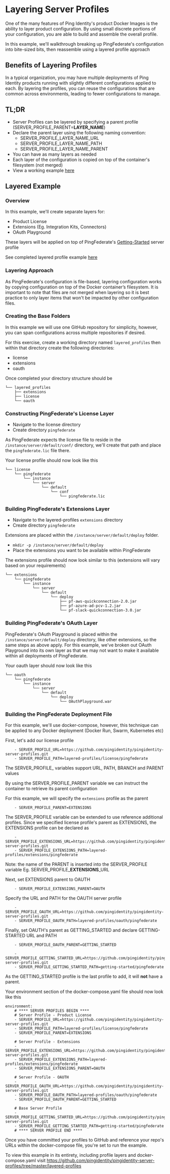 # Layering Server Profiles

One of the many features of Ping Identity's product Docker Images is the ability to layer product configuration. By using small discrete portions of your configuration, you are able to build and assemble the overall profile.

In this example, we'll walkthrough breaking up PingFederate's configuration into bite-sized bits, then reassemble using a layered profile approach

## Benefits of Layering Profiles

In a typical organization, you may have multiple deployments of Ping Identity products running with slightly different configurations applied to each. By layering the profiles, you can reuse the configurations that are common across environments, leading to fewer configurations to manage.

## TL;DR

* Server Profiles can be layered by specifying a parent profile (SERVER_PROFILE_PARENT=**LAYER_NAME**)
* Declare the parent layer using the following naming convention:
  * SERVER_PROFILE_LAYER_NAME_URL
  * SERVER_PROFILE_LAYER_NAME_PATH
  * SERVER_PROFILE_LAYER_NAME_PARENT
* You can have as many layers as needed
* Each layer of the configuration is copied on top of the container's filesystem (not merged)
* View a working example [here](https://github.com/pingidentity/pingidentity-server-profiles/tree/master/layered-profiles )

## Layered Example

### Overview

In this example, we'll create separate layers for:

* Product License
* Extensions (Eg. Integration Kits, Connectors)
* OAuth Playground

These layers will be applied on top of PingFederate's [Getting-Started](https://github.com/pingidentity/pingidentity-server-profiles/tree/master/getting-started/pingfederate) server profile

See completed layered profile example [here](https://github.com/pingidentity/pingidentity-server-profiles/tree/master/layered-profiles)

### Layering Approach

As PingFederate's configuration is file-based, layering configuration works by copying configuration on top of the Docker container’s filesystem. It is important to note that files are not merged when layering so it is best practice to only layer items that won't be impacted by other configuration files.

### Creating the Base Folders

In this example we will use one GitHub repository for simplicity, however, you can span configurations across multiple repositories if desired.

For this exercise, create a working directory named `layered_profiles` then within that directory create the following directories:

* license
* extensions
* oauth

Once completed your directory structure should be

```
└── layered_profiles
    ├── extensions
    ├── license
    └── oauth
```

### Constructing PingFederate's License Layer

* Navigate to the license directory
* Create directory `pingfederate`

As PingFederate expects the license file to reside in the `/instance/server/default/conf/` directory, we'll create that path and place the `pingfederate.lic` file there.

Your license profile should now look like this

```
└── license
    └── pingfederate
        └── instance
            └── server
                └── default
                    └── conf
                        └── pingfederate.lic
```

### Building PingFederate's Extensions Layer

* Navigate to the layered-profiles `extensions` directory
* Create directory `pingfederate`

Extensions are placed within the `/instance/server/default/deploy` folder.

* `mkdir -p /instance/server/default/deploy`
* Place the extensions you want to be available within PingFederate

The extensions profile should now look similar to this (extensions will vary based on your requirements)

```
└── extensions
    └── pingfederate
        └── instance
            └── server
                └── default
                    └── deploy
                        ├── pf-aws-quickconnection-2.0.jar
                        ├── pf-azure-ad-pcv-1.2.jar
                        └── pf-slack-quickconnection-3.0.jar
```

### Building PingFederate's OAuth Layer

PingFederate's OAuth Playground is placed within the `/instance/server/default/deploy` directory, like other extensions, so the same steps as above apply. For this example, we've broken out OAuth Playground into its own layer as that we may not want to make it available within all deployments of PingFederate.

Your oauth layer should now look like this

```
└── oauth
    └── pingfederate
        └── instance
            └── server
                └── default
                    └── deploy
                        └── OAuthPlayground.war
```

### Building the PingFederate Deployment File

For this example, we'll use docker-compose, however, this technique can be applied to any Docker deployment (Docker Run, Swarm, Kubernetes etc)

First, let's add our license profile
```
    - SERVER_PROFILE_URL=https://github.com/pingidentity/pingidentity-server-profiles.git
    - SERVER_PROFILE_PATH=layered-profiles/license/pingfederate
```
The SERVER_PROFILE_ variables support URL, PATH, BRANCH and PARENT values

By using the SERVER_PROFILE_PARENT variable we can instruct the container to retrieve its parent configuration

For this example, we will specify the `extensions` profile as the parent

```
    - SERVER_PROFILE_PARENT=EXTENSIONS
```

The SERVER_PROFILE variable can be extended to use reference additional profiles. Since we specified license profile's parent as EXTENSIONS, the EXTENSIONS profile can be declared as

```
    - SERVER_PROFILE_EXTENSIONS_URL=https://github.com/pingidentity/pingidentity-server-profiles.git
    - SERVER_PROFILE_EXTENSIONS_PATH=layered-profiles/extensions/pingfederate
```

Note: the name of the PARENT is inserted into the SERVER_PROFILE variable Eg. SERVER_PROFILE_**EXTENSIONS**_URL

Next, set EXTENSIONS parent to OAUTH

```
    - SERVER_PROFILE_EXTENSIONS_PARENT=OAUTH
```

Specify the URL and PATH for the OAUTH server profile

```
    - SERVER_PROFILE_OAUTH_URL=https://github.com/pingidentity/pingidentity-server-profiles.git
    - SERVER_PROFILE_OAUTH_PATH=layered-profiles/oauth/pingfederate
```

Finally, set OAUTH's parent as GETTING_STARTED and declare GETTING-STARTED URL and PATH

```
    - SERVER_PROFILE_OAUTH_PARENT=GETTING_STARTED

    - SERVER_PROFILE_GETTING_STARTED_URL=https://github.com/pingidentity/pingidentity-server-profiles.git
    - SERVER_PROFILE_GETTING_STARTED_PATH=getting-started/pingfederate
```

As the GETTING_STARTED profile is the last profile to add, it will **not** have a parent.

Your environment section of the docker-compose.yaml file should now look like this

```
environment:
    # **** SERVER PROFILES BEGIN ****
    # Server Profile - Product License
    - SERVER_PROFILE_URL=https://github.com/pingidentity/pingidentity-server-profiles.git
    - SERVER_PROFILE_PATH=layered-profiles/license/pingfederate
    - SERVER_PROFILE_PARENT=EXTENSIONS

    # Server Profile - Extensions
    - SERVER_PROFILE_EXTENSIONS_URL=https://github.com/pingidentity/pingidentity-server-profiles.git
    - SERVER_PROFILE_EXTENSIONS_PATH=layered-profiles/extensions/pingfederate
    - SERVER_PROFILE_EXTENSIONS_PARENT=OAUTH

    # Server Profile - OAUTH
    - SERVER_PROFILE_OAUTH_URL=https://github.com/pingidentity/pingidentity-server-profiles.git
    - SERVER_PROFILE_OAUTH_PATH=layered-profiles/oauth/pingfederate
    - SERVER_PROFILE_OAUTH_PARENT=GETTING_STARTED
    
    # Base Server Profile
    - SERVER_PROFILE_GETTING_STARTED_URL=https://github.com/pingidentity/pingidentity-server-profiles.git
    - SERVER_PROFILE_GETTING_STARTED_PATH=getting-started/pingfederate
    # **** SERVER PROFILE END ****
```

Once you have committed your profiles to GitHub and reference your repo's URLs within the docker-compose file, you're set to run the example.

To view this example in its entirety, including profile layers and docker-compose.yaml visit https://github.com/pingidentity/pingidentity-server-profiles/tree/master/layered-profiles

